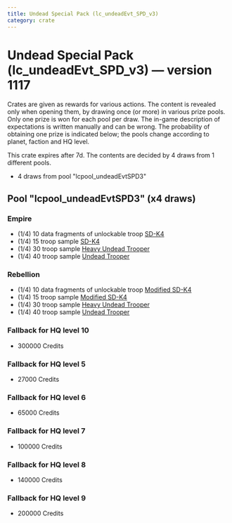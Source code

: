 ```yaml
---
title: Undead Special Pack (lc_undeadEvt_SPD_v3)
category: crate
---
```


# Undead Special Pack (lc_undeadEvt_SPD_v3) — version 1117

Crates are given as rewards for various actions. The content is revealed only when opening them, by drawing once (or more) in various prize pools. Only one prize is won for each pool per draw. The in-game description of expectations is written manually and can be wrong. The probability of obtaining one prize is indicated below; the pools change according to planet, faction and HQ level.

This crate expires after 7d. The contents are decided by 4 draws from 1 different pools.
  * 4 draws from pool "lcpool_undeadEvtSPD3"

## Pool "lcpool_undeadEvtSPD3" (x4 draws)

### Empire

  * (1/4) 10 data fragments of unlockable troop [SD-K4](HeroEmpireSpiderDroid)
  * (1/4) 15 troop sample [SD-K4](HeroEmpireSpiderDroid)
  * (1/4) 30 troop sample [Heavy Undead Trooper](EmpireHeavyStormDeath)
  * (1/4) 40 troop sample [Undead Trooper](EmpireStormDeath)

### Rebellion

  * (1/4) 10 data fragments of unlockable troop [Modified SD-K4](HeroRebelSpiderDroid)
  * (1/4) 15 troop sample [Modified SD-K4](HeroRebelSpiderDroid)
  * (1/4) 30 troop sample [Heavy Undead Trooper](RebelHeavyStormDeath)
  * (1/4) 40 troop sample [Undead Trooper](RebelStormDeath)

### Fallback for HQ level 10

  * 300000 Credits

### Fallback for HQ level 5

  * 27000 Credits

### Fallback for HQ level 6

  * 65000 Credits

### Fallback for HQ level 7

  * 100000 Credits

### Fallback for HQ level 8

  * 140000 Credits

### Fallback for HQ level 9

  * 200000 Credits